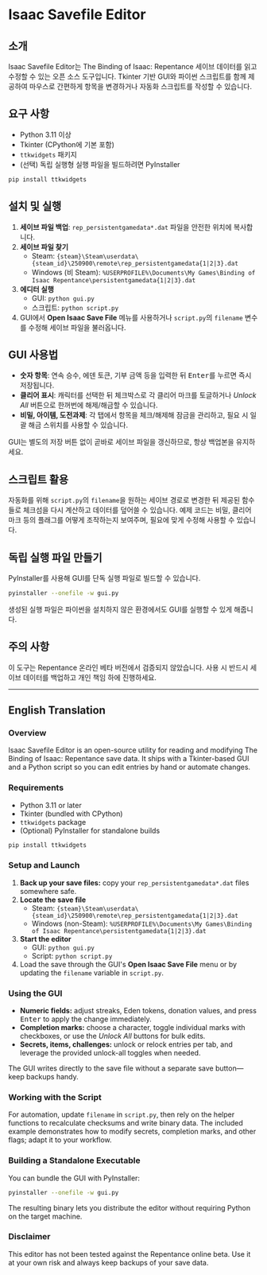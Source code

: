 # Isaac Savefile Editor

## 소개
Isaac Savefile Editor는 The Binding of Isaac: Repentance 세이브 데이터를 읽고 수정할 수 있는 오픈 소스 도구입니다. Tkinter 기반 GUI와 파이썬 스크립트를 함께 제공하여 마우스로 간편하게 항목을 변경하거나 자동화 스크립트를 작성할 수 있습니다.

## 요구 사항
- Python 3.11 이상
- Tkinter (CPython에 기본 포함)
- `ttkwidgets` 패키지
- (선택) 독립 실행형 실행 파일을 빌드하려면 PyInstaller

```bash
pip install ttkwidgets
```

## 설치 및 실행
1. **세이브 파일 백업**: `rep_persistentgamedata*.dat` 파일을 안전한 위치에 복사합니다.
2. **세이브 파일 찾기**
   - Steam: `{steam}\Steam\userdata\{steam_id}\250900\remote\rep_persistentgamedata{1|2|3}.dat`
   - Windows (비 Steam): `%USERPROFILE%\Documents\My Games\Binding of Isaac Repentance\persistentgamedata{1|2|3}.dat`
3. **에디터 실행**
   - GUI: `python gui.py`
   - 스크립트: `python script.py`
4. GUI에서 **Open Isaac Save File** 메뉴를 사용하거나 `script.py`의 `filename` 변수를 수정해 세이브 파일을 불러옵니다.

## GUI 사용법
- **숫자 항목**: 연속 승수, 에덴 토큰, 기부 금액 등을 입력한 뒤 <kbd>Enter</kbd>를 누르면 즉시 저장됩니다.
- **클리어 표시**: 캐릭터를 선택한 뒤 체크박스로 각 클리어 마크를 토글하거나 *Unlock All* 버튼으로 한꺼번에 해제/해금할 수 있습니다.
- **비밀, 아이템, 도전과제**: 각 탭에서 항목을 체크/해제해 잠금을 관리하고, 필요 시 일괄 해금 스위치를 사용할 수 있습니다.

GUI는 별도의 저장 버튼 없이 곧바로 세이브 파일을 갱신하므로, 항상 백업본을 유지하세요.

## 스크립트 활용
자동화를 위해 `script.py`의 `filename`을 원하는 세이브 경로로 변경한 뒤 제공된 함수들로 체크섬을 다시 계산하고 데이터를 덮어쓸 수 있습니다. 예제 코드는 비밀, 클리어 마크 등의 플래그를 어떻게 조작하는지 보여주며, 필요에 맞게 수정해 사용할 수 있습니다.

## 독립 실행 파일 만들기
PyInstaller를 사용해 GUI를 단독 실행 파일로 빌드할 수 있습니다.

```bash
pyinstaller --onefile -w gui.py
```

생성된 실행 파일은 파이썬을 설치하지 않은 환경에서도 GUI를 실행할 수 있게 해줍니다.

## 주의 사항
이 도구는 Repentance 온라인 베타 버전에서 검증되지 않았습니다. 사용 시 반드시 세이브 데이터를 백업하고 개인 책임 하에 진행하세요.

---

## English Translation

### Overview
Isaac Savefile Editor is an open-source utility for reading and modifying The Binding of Isaac: Repentance save data. It ships with a Tkinter-based GUI and a Python script so you can edit entries by hand or automate changes.

### Requirements
- Python 3.11 or later
- Tkinter (bundled with CPython)
- `ttkwidgets` package
- (Optional) PyInstaller for standalone builds

```bash
pip install ttkwidgets
```

### Setup and Launch
1. **Back up your save files:** copy your `rep_persistentgamedata*.dat` files somewhere safe.
2. **Locate the save file**
   - Steam: `{steam}\Steam\userdata\{steam_id}\250900\remote\rep_persistentgamedata{1|2|3}.dat`
   - Windows (non-Steam): `%USERPROFILE%\Documents\My Games\Binding of Isaac Repentance\persistentgamedata{1|2|3}.dat`
3. **Start the editor**
   - GUI: `python gui.py`
   - Script: `python script.py`
4. Load the save through the GUI's **Open Isaac Save File** menu or by updating the `filename` variable in `script.py`.

### Using the GUI
- **Numeric fields:** adjust streaks, Eden tokens, donation values, and press <kbd>Enter</kbd> to apply the change immediately.
- **Completion marks:** choose a character, toggle individual marks with checkboxes, or use the *Unlock All* buttons for bulk edits.
- **Secrets, items, challenges:** unlock or relock entries per tab, and leverage the provided unlock-all toggles when needed.

The GUI writes directly to the save file without a separate save button—keep backups handy.

### Working with the Script
For automation, update `filename` in `script.py`, then rely on the helper functions to recalculate checksums and write binary data. The included example demonstrates how to modify secrets, completion marks, and other flags; adapt it to your workflow.

### Building a Standalone Executable
You can bundle the GUI with PyInstaller:

```bash
pyinstaller --onefile -w gui.py
```

The resulting binary lets you distribute the editor without requiring Python on the target machine.

### Disclaimer
This editor has not been tested against the Repentance online beta. Use it at your own risk and always keep backups of your save data.
